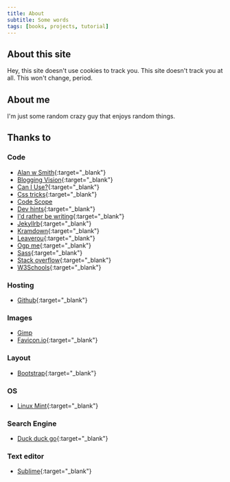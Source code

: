 ```yaml
---
title: About
subtitle: Some words
tags: [books, projects, tutorial]
---
```

## About this site

Hey, this site doesn't use cookies to track you. This site doesn't track you at all. This won't change, period.

## About me

I'm just some random crazy guy that enjoys random things.

## Thanks to

### Code
* [Alan w Smith](http://alanwsmith.com/jekyll-liquid-date-formatting-examples){:target="_blank"}
* [Blogging Vision](https://www.bloggingvision.com/sylish-blockquote-css-for-blogger/#tab-con-21){:target="_blank"}
* [Can I Use?](https://caniuse.com/){:target="_blank"}
* [Css tricks](https://css-tricks.com/couple-takes-sticky-footer/){:target="_blank"}
* [Code Scope](https://www.codesdope.com/blog/article/adding-outline-to-text-using-css/)
* [Dev hints](https://devhints.io/jekyll){:target="_blank"}
* [I'd rather be writing](https://idratherbewriting.com/documentation-theme-jekyll/mydoc_posts.html){:target="_blank"}
* [Jekyllrb](https://jekyllrb.com/docs/variables/){:target="_blank"}
* [Kramdown](https://kramdown.gettalong.org/){:target="_blank"}
* [Leaverou](https://leaverou.github.io/css3patterns/){:target="_blank"}
* [Ogp me](https://ogp.me/#types){:target="_blank"}
* [Sass](https://sass-lang.com/){:target="_blank"}
* [Stack overflow](https://stackoverflow.com/){:target="_blank"}
* [W3Schools](https://www.w3schools.com/){:target="_blank"}

### Hosting
* [Github](https://github.com/){:target="_blank"}

### Images
* [Gimp](https://www.gimp.org/)
* [Favicon.io](https://favicon.io/favicon-generator/){:target="_blank"}

### Layout
* [Bootstrap](https://getbootstrap.com/){:target="_blank"}

### OS
* [Linux Mint](https://linuxmint.com/){:target="_blank"}

### Search Engine
* [Duck duck go](https://duckduckgo.com/){:target="_blank"}

### Text editor
* [Sublime](https://www.sublimetext.com/){:target="_blank"}